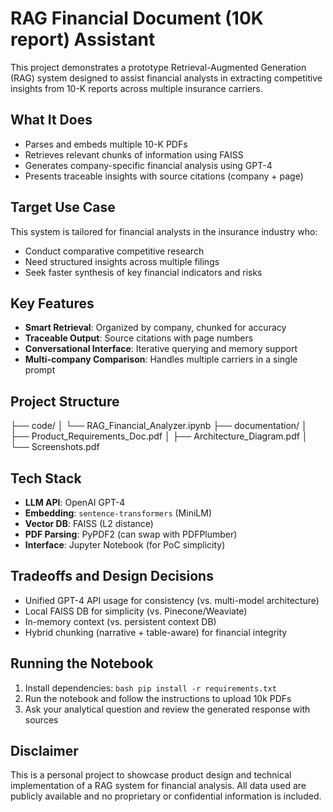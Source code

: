 # RAG Financial Document (10K report) Assistant

This project demonstrates a prototype Retrieval-Augmented Generation (RAG) system designed to assist financial analysts in extracting competitive insights from 10-K reports across multiple insurance carriers.

## What It Does
- Parses and embeds multiple 10-K PDFs
- Retrieves relevant chunks of information using FAISS
- Generates company-specific financial analysis using GPT-4
- Presents traceable insights with source citations (company + page)

## Target Use Case
This system is tailored for financial analysts in the insurance industry who:
- Conduct comparative competitive research
- Need structured insights across multiple filings
- Seek faster synthesis of key financial indicators and risks

## Key Features

- **Smart Retrieval**: Organized by company, chunked for accuracy
- **Traceable Output**: Source citations with page numbers
- **Conversational Interface**: Iterative querying and memory support
- **Multi-company Comparison**: Handles multiple carriers in a single prompt

## Project Structure

├── code/ │ └── RAG_Financial_Analyzer.ipynb ├── documentation/ │ ├── Product_Requirements_Doc.pdf │ ├── Architecture_Diagram.pdf │ └── Screenshots.pdf

## Tech Stack

- **LLM API**: OpenAI GPT-4
- **Embedding**: `sentence-transformers` (MiniLM)
- **Vector DB**: FAISS (L2 distance)
- **PDF Parsing**: PyPDF2 (can swap with PDFPlumber)
- **Interface**: Jupyter Notebook (for PoC simplicity)

## Tradeoffs and Design Decisions

- Unified GPT-4 API usage for consistency (vs. multi-model architecture)
- Local FAISS DB for simplicity (vs. Pinecone/Weaviate)
- In-memory context (vs. persistent context DB)
- Hybrid chunking (narrative + table-aware) for financial integrity

## Running the Notebook

1. Install dependencies:
```bash pip install -r requirements.txt```
2. Run the notebook and follow the instructions to upload 10k PDFs
3. Ask your analytical question and review the generated response with sources

## Disclaimer
This is a personal project to showcase product design and technical implementation of a RAG system for financial analysis. All data used are publicly available and no proprietary or confidential information is included.

